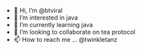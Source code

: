 - 👋 Hi, I’m @btviral
- 👀 I’m interested in java
- 🌱 I’m currently learning java
- 💞️ I’m looking to collaborate on tea protocol
- 📫 How to reach me ... @twinkletanz


<!---
btviral/btviral is a ✨ special ✨ repository because its `README.md` (this file) appears on your GitHub profile.
You can click the Preview link to take a look at your changes.
--->
